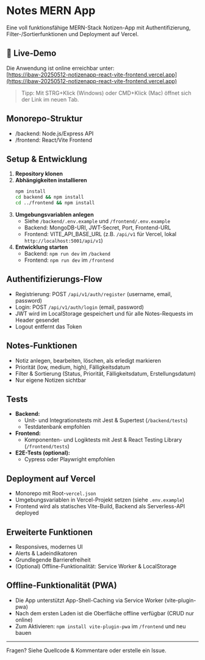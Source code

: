 # Notes MERN App

Eine voll funktionsfähige MERN-Stack Notizen-App mit Authentifizierung, Filter-/Sortierfunktionen und Deployment auf Vercel.

## 🚀 Live-Demo

Die Anwendung ist online erreichbar unter:  
[https://ibaw-20250512-notizenapp-react-vite-frontend.vercel.app](https://ibaw-20250512-notizenapp-react-vite-frontend.vercel.app)

> Tipp: Mit STRG+Klick (Windows) oder CMD+Klick (Mac) öffnet sich der Link im neuen Tab.

## Monorepo-Struktur

- /backend: Node.js/Express API
- /frontend: React/Vite Frontend

## Setup & Entwicklung

1. **Repository klonen**
2. **Abhängigkeiten installieren**
   ```bash
   npm install
   cd backend && npm install
   cd ../frontend && npm install
   ```
3. **Umgebungsvariablen anlegen**
   - Siehe `/backend/.env.example` und `/frontend/.env.example`
   - Backend: MongoDB-URI, JWT-Secret, Port, Frontend-URL
   - Frontend: VITE_API_BASE_URL (z.B. `/api/v1` für Vercel, lokal `http://localhost:5001/api/v1`)
4. **Entwicklung starten**
   - Backend: `npm run dev` im `/backend`
   - Frontend: `npm run dev` im `/frontend`

## Authentifizierungs-Flow

- Registrierung: POST `/api/v1/auth/register` (username, email, password)
- Login: POST `/api/v1/auth/login` (email, password)
- JWT wird im LocalStorage gespeichert und für alle Notes-Requests im Header gesendet
- Logout entfernt das Token

## Notes-Funktionen

- Notiz anlegen, bearbeiten, löschen, als erledigt markieren
- Priorität (low, medium, high), Fälligkeitsdatum
- Filter & Sortierung (Status, Priorität, Fälligkeitsdatum, Erstellungsdatum)
- Nur eigene Notizen sichtbar

## Tests

- **Backend:**
  - Unit- und Integrationstests mit Jest & Supertest (`/backend/tests`)
  - Testdatenbank empfohlen
- **Frontend:**
  - Komponenten- und Logiktests mit Jest & React Testing Library (`/frontend/tests`)
- **E2E-Tests (optional):**
  - Cypress oder Playwright empfohlen

## Deployment auf Vercel

- Monorepo mit Root-`vercel.json`
- Umgebungsvariablen in Vercel-Projekt setzen (siehe `.env.example`)
- Frontend wird als statisches Vite-Build, Backend als Serverless-API deployed

## Erweiterte Funktionen

- Responsives, modernes UI
- Alerts & Ladeindikatoren
- Grundlegende Barrierefreiheit
- (Optional) Offline-Funktionalität: Service Worker & LocalStorage

## Offline-Funktionalität (PWA)

- Die App unterstützt App-Shell-Caching via Service Worker (vite-plugin-pwa)
- Nach dem ersten Laden ist die Oberfläche offline verfügbar (CRUD nur online)
- Zum Aktivieren: `npm install vite-plugin-pwa` im `/frontend` und neu bauen

---

Fragen? Siehe Quellcode & Kommentare oder erstelle ein Issue. 
